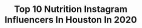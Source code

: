 ---
title: Top 10 Nutrition Instagram Influencers In Houston In 2020
description: >-
  Find top nutrition Instagram influencers in Houston in 2020. Most popular hashtags: #nutrition #covid19 #goodvibes #workout.
platform: Instagram
profiles:
  - username: "agentshawn"
    fullname: >-
      Trainer/Sports Performance
    location: "United States"
    followers: 17053
    engagement: 298
    commentsToLikes: 0.111671
    id: ck6u42nl71c2q0j71qj8wd6mx
    verified: false
    hashtags: "#houstondynamo, #nutrition, #athomeworkouts, #outdoorworkout"
  - username: "modernveganfam"
    fullname: >-
      Modern Vegan Familia
    location: "United States"
    followers: 25743
    engagement: 168
    commentsToLikes: 0.103150
    id: ck0vw3p88rylr0i19by1o7z2o
    verified: false
    hashtags: "#pitaya, #thumbprintcookies, #tree, #veganmarshmallows"
  - username: "milknhoneynutrition"
    fullname: >-
      Diabetic Dietitian🥑 Mary Ellen
    location: "United States"
    followers: 67731
    engagement: 111
    commentsToLikes: 0.041133
    id: ck0txp6xsjzh40i190vyba05w
    verified: true
    hashtags: "#risetostandout, #cincodemayo, #ilovetacos, #type2diabetic"
  - username: "fit_tinaa"
    fullname: >-
      Christina🥑 | Online Coach
    location: "United States"
    followers: 185282
    engagement: 475
    commentsToLikes: 0.029158
    id: ckapcb1jt33lo0i78kcfyif3e
    verified: false
    hashtags: "#waist, #youcan, #dedication, #thic"
  - username: "holisticb_ing"
    fullname: >-
      Blake Houston
    location: "United States"
    followers: 24884
    engagement: 345
    commentsToLikes: 0.023413
    id: ck5pvx18bk1eq0i11trvjurjt
    verified: false
    hashtags: "#lockdown, #blackwork, #hipmobility, #openyourheart"
  - username: "starving_to_strong"
    fullname: >-
      Sarah Herman
    location: "United States"
    followers: 36208
    engagement: 341
    commentsToLikes: 0.129523
    id: ck0ttvadp4gtc0i198ntnn8kw
    verified: false
    hashtags: "#foodstyling, #easyveganrecipe, #forkyeah, #fitnessjourney"
  - username: "maggykheir"
    fullname: >-
      Maggy Kheir
    location: "United States"
    followers: 18254
    engagement: 730
    commentsToLikes: 0.036593
    id: ck8t3tl3f4g7n0j78yx6ty9q8
    verified: false
    hashtags: "#powerbuilder"
  - username: "enriquecarrillo_"
    fullname: >-
      Enrique  Carrillo
    location: "United States"
    followers: 125395
    engagement: 185
    commentsToLikes: 0.024331
    id: ck9hc2hkmjgnr0j78s7k2uprn
    verified: false
    hashtags: "#mcm, #freshfriday, #welcometotheclub, #houstonskyline"
  - username: "snehanamanandi"
    fullname: >-
      Sneha Namanandi
    location: "United States"
    followers: 114326
    engagement: 186
    commentsToLikes: 0.062387
    id: ck8sxnc0rhz240j78115rg66r
    verified: true
    hashtags: "#staycalm, #happy, #vines, #momanddaughter"
  - username: "mackthetailor"
    fullname: >-
      Mack “The Tailor”
    location: "United States"
    followers: 22721
    engagement: 360
    commentsToLikes: 0.053692
    id: ck5c54wi82qjy0i11rnlhbk7v
    verified: false
    hashtags: "#womeninsuits, #blackdesigners, #gratitude, #queerartist"
---